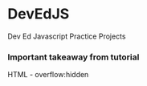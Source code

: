 # DevEdJS
Dev Ed Javascript Practice Projects

### Important takeaway from tutorial
HTML - overflow:hidden 
